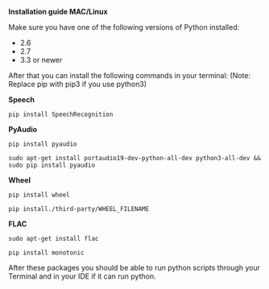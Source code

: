 **Installation guide MAC/Linux**

Make sure you have one of the following versions of Python installed:
*  2.6
*  2.7
*  3.3 or newer

After that you can install the following commands in your terminal:
(Note: Replace pip with pip3 if you use python3)

**Speech**

`pip install SpeechRecognition`


**PyAudio**

`pip install pyaudio`

`sudo apt-get install portaudio19-dev-python-all-dev python3-all-dev && sudo pip install pyaudio`


**Wheel**

`pip install wheel`

`pip install./third-party/WHEEL_FILENAME`


**FLAC**

`sudo apt-get install flac`

`pip install monotonic`


After these packages you should be able to run python scripts through your Terminal and in your IDE if it can run python.